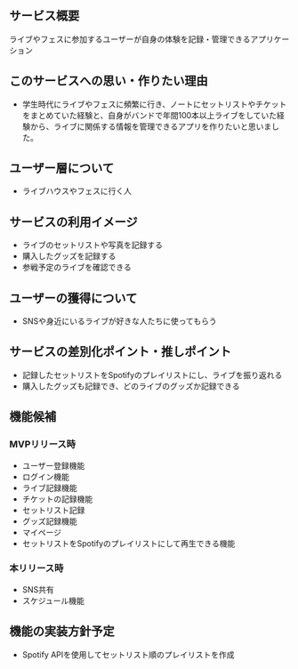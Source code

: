 ## サービス概要
ライブやフェスに参加するユーザーが自身の体験を記録・管理できるアプリケーション

## このサービスへの思い・作りたい理由
- 学生時代にライブやフェスに頻繁に行き、ノートにセットリストやチケットをまとめていた経験と、自身がバンドで年間100本以上ライブをしていた経験から、ライブに関係する情報を管理できるアプリを作りたいと思いました。

## ユーザー層について
- ライブハウスやフェスに行く人

## サービスの利用イメージ
- ライブのセットリストや写真を記録する
- 購入したグッズを記録する
- 参戦予定のライブを確認できる

## ユーザーの獲得について
- SNSや身近にいるライブが好きな人たちに使ってもらう

## サービスの差別化ポイント・推しポイント
- 記録したセットリストをSpotifyのプレイリストにし、ライブを振り返れる
- 購入したグッズも記録でき、どのライブのグッズか記録できる

## 機能候補
### MVPリリース時
- ユーザー登録機能
- ログイン機能
- ライブ記録機能
- チケットの記録機能
- セットリスト記録
- グッズ記録機能
- マイページ
- セットリストをSpotifyのプレイリストにして再生できる機能

### 本リリース時
- SNS共有
-  スケジュール機能

## 機能の実装方針予定
- Spotify APIを使用してセットリスト順のプレイリストを作成

